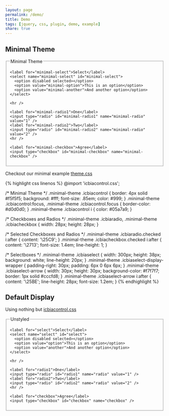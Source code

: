 ```yaml
---
layout: page
permalink: /demo/
title: Demo
tags: [jquery, css, plugin, demo, example]
share: true
---
```


## Minimal Theme

<form>
  <fieldset class="minimal-theme">
    <legend>Minimal Theme</legend>

    <label for="minimal-select">Select</label>
    <select name="minimal-select" id="minimal-select">
      <option disabled selected></option>
      <option value="minimal-option">This is an option</option>
      <option value="minimal-another">And another option</option>
    </select>

    <hr />

    <label for="minimal-radio1">One</label>
    <input type="radio" id="minimal-radio1" name="minimal-radio" value="1" />
    <label for="minimal-radio2">Two</label>
    <input type="radio" id="minimal-radio2" name="minimal-radio" value="2" />
    <hr />

    <label for="minimal-checkbox">Agree</label>
    <input type="checkbox" id="minimal-checkbox" name="minimal-checkbox" />
  </fieldset>
</form>

Checkout our minimal example [theme.css](theme.css)

{% highlight css linenos %}
@import 'icbiacontrol.css';

/* Minimal Theme */
.minimal-theme .icbiacontrol {
  border: 4px solid #f5f5f5;
  background: #fff;
  font-size: .85em;
  color: #999;
}
.minimal-theme .icbiacontrol:focus,
.minimal-theme .icbiacontrol.focus {
  border-color: #d0d0d0;
}
.minimal-theme .icbiacontrol i {
  color: #05a7a9;
}

/* Checkboxes and Radios */
.minimal-theme .icbiaradio,
.minimal-theme .icbiacheckbox {
  width: 28px;
  height: 28px;
}

/* Selected Checkboxes and Radios */
.minimal-theme .icbiaradio.checked i:after {
  content: '\25C9';
}
.minimal-theme .icbiacheckbox.checked i:after {
  content: '\2713';
  font-size: 1.4em;
  line-height: 1;
}

/* Selectboxes */
.minimal-theme .icbiaselect {
  width: 300px;
  height: 38px;
  background: white;
  line-height: 20px;
}
.minimal-theme .icbiaselect-display-wrapper {
  padding-right: 30px;
  padding: 6px 0 6px 6px;
}
.minimal-theme .icbiaselect-arrow {
  width: 30px;
  height: 30px;
  background-color: #f7f7f7;
  border: 1px solid #cccfd8;
}
.minimal-theme .icbiaselect-arrow i:after {
  content: '\25BE';
  line-height: 28px;
  font-size: 1.2em;
}
{% endhighlight %}

## Default Display
Using nothing but [icbiacontrol.css](icbiacontrol.css)

<form>
  <fieldset>
    <legend>Unstyled</legend>

    <label for="select">Select</label>
    <select name="select" id="select">
      <option disabled selected></option>
      <option value="option">This is an option</option>
      <option value="another">And another option</option>
    </select>

    <hr />

    <label for="radio1">One</label>
    <input type="radio" id="radio1" name="radio" value="1" />
    <label for="radio2">Two</label>
    <input type="radio" id="radio2" name="radio" value="2" />
    <hr />

    <label for="checkbox">Agree</label>
    <input type="checkbox" id="checkbox" name="checkbox" />
  </fieldset>
</form>

<link rel="stylesheet" type="text/css" href="theme.css" />
<script type="text/javascript" src="jquery/jquery.min.js"></script>
<script type="text/javascript" src="jquery-icbiacontrol/jquery.icbiacontrol.js"></script>
<script type="text/javascript">
  $('select, [type="radio"], [type="checkbox"]').icbiaControl();
</script>